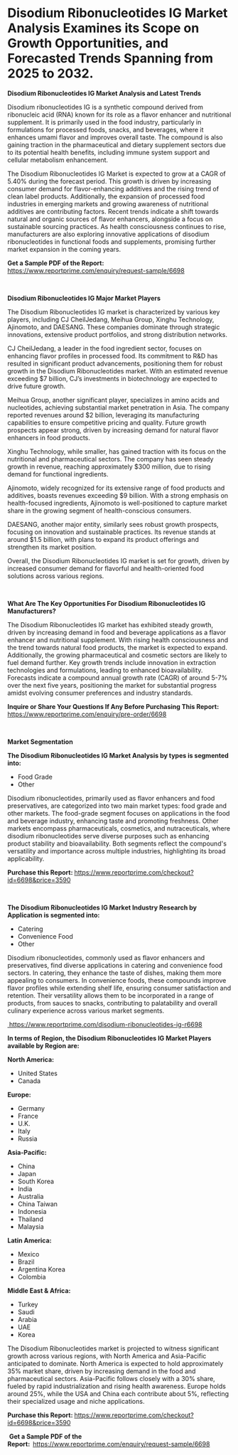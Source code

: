 <p><h1>Disodium Ribonucleotides IG Market Analysis Examines its Scope on Growth Opportunities, and Forecasted Trends Spanning from 2025 to 2032.</h1></p><p><strong>Disodium Ribonucleotides IG Market Analysis and Latest Trends</strong></p>
<p><p>Disodium ribonucleotides IG is a synthetic compound derived from ribonucleic acid (RNA) known for its role as a flavor enhancer and nutritional supplement. It is primarily used in the food industry, particularly in formulations for processed foods, snacks, and beverages, where it enhances umami flavor and improves overall taste. The compound is also gaining traction in the pharmaceutical and dietary supplement sectors due to its potential health benefits, including immune system support and cellular metabolism enhancement.</p><p>The Disodium Ribonucleotides IG Market is expected to grow at a CAGR of 5.40% during the forecast period. This growth is driven by increasing consumer demand for flavor-enhancing additives and the rising trend of clean label products. Additionally, the expansion of processed food industries in emerging markets and growing awareness of nutritional additives are contributing factors. Recent trends indicate a shift towards natural and organic sources of flavor enhancers, alongside a focus on sustainable sourcing practices. As health consciousness continues to rise, manufacturers are also exploring innovative applications of disodium ribonucleotides in functional foods and supplements, promising further market expansion in the coming years.</p></p>
<p><strong>Get a Sample PDF of the Report:&nbsp;</strong> <a href="https://www.reportprime.com/enquiry/request-sample/6698?utm_campaign=4428&utm_medium=2&utm_source=Github&utm_content=ia&utm_term=16052025&utm_id=disodium-ribonucleotides-ig">https://www.reportprime.com/enquiry/request-sample/6698</a></p>
<p>&nbsp;</p>
<p><strong>Disodium Ribonucleotides IG Major Market Players</strong></p>
<p><p>The Disodium Ribonucleotides IG market is characterized by various key players, including CJ CheilJedang, Meihua Group, Xinghu Technology, Ajinomoto, and DAESANG. These companies dominate through strategic innovations, extensive product portfolios, and strong distribution networks.</p><p>CJ CheilJedang, a leader in the food ingredient sector, focuses on enhancing flavor profiles in processed food. Its commitment to R&D has resulted in significant product advancements, positioning them for robust growth in the Disodium Ribonucleotides market. With an estimated revenue exceeding $7 billion, CJ’s investments in biotechnology are expected to drive future growth.</p><p>Meihua Group, another significant player, specializes in amino acids and nucleotides, achieving substantial market penetration in Asia. The company reported revenues around $2 billion, leveraging its manufacturing capabilities to ensure competitive pricing and quality. Future growth prospects appear strong, driven by increasing demand for natural flavor enhancers in food products.</p><p>Xinghu Technology, while smaller, has gained traction with its focus on the nutritional and pharmaceutical sectors. The company has seen steady growth in revenue, reaching approximately $300 million, due to rising demand for functional ingredients.</p><p>Ajinomoto, widely recognized for its extensive range of food products and additives, boasts revenues exceeding $9 billion. With a strong emphasis on health-focused ingredients, Ajinomoto is well-positioned to capture market share in the growing segment of health-conscious consumers.</p><p>DAESANG, another major entity, similarly sees robust growth prospects, focusing on innovation and sustainable practices. Its revenue stands at around $1.5 billion, with plans to expand its product offerings and strengthen its market position.</p><p>Overall, the Disodium Ribonucleotides IG market is set for growth, driven by increased consumer demand for flavorful and health-oriented food solutions across various regions.</p></p>
<p>&nbsp;</p>
<p><strong>What Are The Key Opportunities For Disodium Ribonucleotides IG Manufacturers?</strong></p>
<p><p>The Disodium Ribonucleotides IG market has exhibited steady growth, driven by increasing demand in food and beverage applications as a flavor enhancer and nutritional supplement. With rising health consciousness and the trend towards natural food products, the market is expected to expand. Additionally, the growing pharmaceutical and cosmetic sectors are likely to fuel demand further. Key growth trends include innovation in extraction technologies and formulations, leading to enhanced bioavailability. Forecasts indicate a compound annual growth rate (CAGR) of around 5-7% over the next five years, positioning the market for substantial progress amidst evolving consumer preferences and industry standards.</p></p>
<p><strong>Inquire or Share Your Questions If Any Before Purchasing This Report:</strong> <a href="https://www.reportprime.com/enquiry/pre-order/6698?utm_campaign=4428&utm_medium=2&utm_source=Github&utm_content=ia&utm_term=16052025&utm_id=disodium-ribonucleotides-ig">https://www.reportprime.com/enquiry/pre-order/6698</a></p>
<p>&nbsp;</p>
<p><strong>Market Segmentation</strong></p>
<p><strong>The Disodium Ribonucleotides IG Market Analysis by types is segmented into:</strong></p>
<p><ul><li>Food Grade</li><li>Other</li></ul></p>
<p><p>Disodium ribonucleotides, primarily used as flavor enhancers and food preservatives, are categorized into two main market types: food grade and other markets. The food-grade segment focuses on applications in the food and beverage industry, enhancing taste and promoting freshness. Other markets encompass pharmaceuticals, cosmetics, and nutraceuticals, where disodium ribonucleotides serve diverse purposes such as enhancing product stability and bioavailability. Both segments reflect the compound's versatility and importance across multiple industries, highlighting its broad applicability.</p></p>
<p><strong>Purchase this Report:&nbsp;</strong><a href="https://www.reportprime.com/checkout?id=6698&price=3590&utm_campaign=4428&utm_medium=2&utm_source=Github&utm_content=ia&utm_term=16052025&utm_id=disodium-ribonucleotides-ig">https://www.reportprime.com/checkout?id=6698&price=3590</a></p>
<p>&nbsp;</p>
<p><strong>The Disodium Ribonucleotides IG Market Industry Research by Application is segmented into:</strong></p>
<p><ul><li>Catering</li><li>Convenience Food</li><li>Other</li></ul></p>
<p><p>Disodium ribonucleotides, commonly used as flavor enhancers and preservatives, find diverse applications in catering and convenience food sectors. In catering, they enhance the taste of dishes, making them more appealing to consumers. In convenience foods, these compounds improve flavor profiles while extending shelf life, ensuring consumer satisfaction and retention. Their versatility allows them to be incorporated in a range of products, from sauces to snacks, contributing to palatability and overall culinary experience across various market segments.</p></p>
<p><a href="https://www.reportprime.com/disodium-ribonucleotides-ig-r6698?utm_campaign=4428&utm_medium=2&utm_source=Github&utm_content=ia&utm_term=16052025&utm_id=disodium-ribonucleotides-ig">&nbsp;https://www.reportprime.com/disodium-ribonucleotides-ig-r6698</a></p>
<p><strong>In terms of Region, the Disodium Ribonucleotides IG Market Players available by Region are:</strong></p>
<p>
    <p> <strong> North America: </strong>
        <ul>
            <li>United States</li>
            <li>Canada</li>
        </ul>
        </p> 
    <p> <strong> Europe: </strong>
        <ul>
            <li>Germany</li>
            <li>France</li>
            <li>U.K.</li>
            <li>Italy</li>
            <li>Russia</li>
        </ul>
        </p> 
    <p> <strong> Asia-Pacific: </strong>
        <ul>
            <li>China</li>
            <li>Japan</li>
            <li>South Korea</li>
            <li>India</li>
            <li>Australia</li>
            <li>China Taiwan</li>
            <li>Indonesia</li>
            <li>Thailand</li>
            <li>Malaysia</li>
        </ul>
        </p> 
    <p> <strong> Latin America: </strong>
        <ul>
            <li>Mexico</li>
            <li>Brazil</li>
            <li>Argentina Korea</li>
            <li>Colombia</li>
        </ul>
        </p> 
    <p> <strong> Middle East & Africa: </strong>
        <ul>
            <li>Turkey</li>
            <li>Saudi</li>
            <li>Arabia</li>
            <li>UAE</li>
            <li>Korea</li>
        </ul>
    </p>
    </p>
<p><p>The Disodium Ribonucleotides market is projected to witness significant growth across various regions, with North America and Asia-Pacific anticipated to dominate. North America is expected to hold approximately 35% market share, driven by increasing demand in the food and pharmaceutical sectors. Asia-Pacific follows closely with a 30% share, fueled by rapid industrialization and rising health awareness. Europe holds around 25%, while the USA and China each contribute about 5%, reflecting their specialized usage and niche applications.</p></p>
<p><strong>Purchase this Report: </strong><a href="https://www.reportprime.com/checkout?id=6698&price=3590&utm_campaign=4428&utm_medium=2&utm_source=Github&utm_content=ia&utm_term=16052025&utm_id=disodium-ribonucleotides-ig">https://www.reportprime.com/checkout?id=6698&price=3590</a></p>
<p>&nbsp;<strong>Get a Sample PDF of the Report:&nbsp;&nbsp;</strong><a href="https://www.reportprime.com/enquiry/request-sample/6698?utm_campaign=4428&utm_medium=2&utm_source=Github&utm_content=ia&utm_term=16052025&utm_id=disodium-ribonucleotides-ig">https://www.reportprime.com/enquiry/request-sample/6698</a></p>
<p><strong></strong></p>
<p><p></p><p></p><p></p></p>